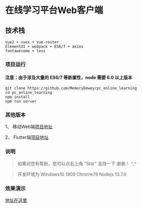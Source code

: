 # 在线学习平台Web客户端

## 技术栈
```
vue2 + vuex + vue-router
ElementUI + webpack + ES6/7 + axios
fontawesome + less
```

### 项目运行
#### 注意：由于涉及大量的 ES6/7 等新属性，node 需要 6.0 以上版本
```
git clone https://github.com/MemoryDewey/pc_online_learning
cd pc_online_learning
npm install
npm run server
```

### 其他版本

1、 移动Web端[项目地址](https://github.com/MemoryDewey/mobile_online_learning)

2、 Flutter端[项目地址](https://github.com/MemoryDewey/flutter_online_learning)

### 说明
> 如果对您有帮助，您可以点右上角 "Star" 支持一下 谢谢！ ^_^

> 开发环境为 Windows10 1909 Chrome79 Nodejs 13.7.0 
### 效果演示
[地址在这里](http://47.102.97.205).
